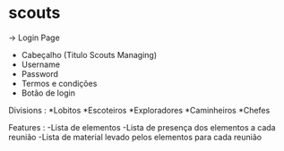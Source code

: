 # scouts

-> Login Page 

* Cabeçalho (Titulo Scouts Managing)
* Username
* Password
* Termos e condições 
* Botão de login

Divisions :
*Lobitos
*Escoteiros
*Exploradores
*Caminheiros
*Chefes

Features :
-Lista de elementos
-Lista de presença dos elementos a cada reunião
-Lista de material levado pelos elementos para cada reunião
